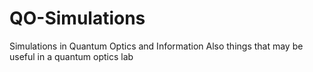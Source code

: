 # QO-Simulations
 Simulations in Quantum Optics and Information
 Also things that may be useful in a quantum optics lab

